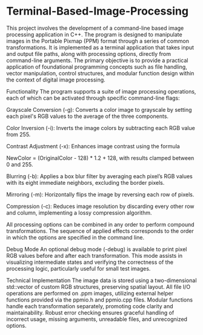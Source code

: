 # Terminal-Based-Image-Processing

This project involves the development of a command-line based image processing application in C++. The program is designed to manipulate images in the Portable Pixmap (PPM) format through a series of common transformations. It is implemented as a terminal application that takes input and output file paths, along with processing options, directly from command-line arguments. The primary objective is to provide a practical application of foundational programming concepts such as file handling, vector manipulation, control structures, and modular function design within the context of digital image processing.

Functionality
The program supports a suite of image processing operations, each of which can be activated through specific command-line flags:

Grayscale Conversion (-g): Converts a color image to grayscale by setting each pixel's RGB values to the average of the three components.

Color Inversion (-i): Inverts the image colors by subtracting each RGB value from 255.

Contrast Adjustment (-x): Enhances image contrast using the formula

NewColor = (OriginalColor - 128) * 1.2 + 128, with results clamped between 0 and 255.

Blurring (-b): Applies a box blur filter by averaging each pixel’s RGB values with its eight immediate neighbors, excluding the border pixels.

Mirroring (-m): Horizontally flips the image by reversing each row of pixels.

Compression (-c): Reduces image resolution by discarding every other row and column, implementing a lossy compression algorithm.

All processing options can be combined in any order to perform compound transformations. The sequence of applied effects corresponds to the order in which the options are specified in the command line.

Debug Mode
An optional debug mode (-debug) is available to print pixel RGB values before and after each transformation. This mode assists in visualizing intermediate states and verifying the correctness of the processing logic, particularly useful for small test images.

Technical Implementation
The image data is stored using a two-dimensional std::vector of custom RGB structures, preserving spatial layout.
All file I/O operations are performed on .ppm images, utilizing external helper functions provided via the ppmio.h and ppmio.cpp files.
Modular functions handle each transformation separately, promoting code clarity and maintainability.
Robust error checking ensures graceful handling of incorrect usage, missing arguments, unreadable files, and unrecognized options.

